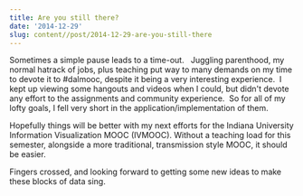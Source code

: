 ```yaml
---
title: Are you still there?
date: '2014-12-29'
slug: content//post/2014-12-29-are-you-still-there
---
```


Sometimes a simple pause leads to a time-out.   Juggling parenthood, my normal hatrack of jobs, plus teaching put way to many demands on my time to devote it to #dalmooc, despite it being a very interesting experience.  I kept up viewing some hangouts and videos when I could, but didn't devote any effort to the assignments and community experience.  So for all of my lofty goals, I fell very short in the application/implementation of them.

Hopefully things will be better with my next efforts for the Indiana University Information Visualization MOOC (IVMOOC). Without a teaching load for this semester, alongside a more traditional, transmission style MOOC, it should be easier.

Fingers crossed, and looking forward to getting some new ideas to make these blocks of data sing.
